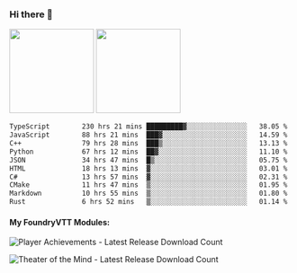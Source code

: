 ### Hi there 👋

<img height="150em" src="https://github-readme-stats.vercel.app/api?username=EddieDover&count_private=true&include_all_commits=true&show_icons=true&theme=dracula&hide_border=false&rank_icon=percentile"/>
<img height="150em" src="https://github-readme-stats.vercel.app/api/top-langs/?username=EddieDover&theme=dracula&hide_border=false&&layout=compact&langs_count=20" />

<!--START_SECTION:waka-->

```txt
TypeScript        230 hrs 21 mins █████████▓░░░░░░░░░░░░░░░   38.05 %
JavaScript        88 hrs 21 mins  ███▓░░░░░░░░░░░░░░░░░░░░░   14.59 %
C++               79 hrs 28 mins  ███▒░░░░░░░░░░░░░░░░░░░░░   13.13 %
Python            67 hrs 12 mins  ██▓░░░░░░░░░░░░░░░░░░░░░░   11.10 %
JSON              34 hrs 47 mins  █▒░░░░░░░░░░░░░░░░░░░░░░░   05.75 %
HTML              18 hrs 13 mins  ▓░░░░░░░░░░░░░░░░░░░░░░░░   03.01 %
C#                13 hrs 57 mins  ▓░░░░░░░░░░░░░░░░░░░░░░░░   02.31 %
CMake             11 hrs 47 mins  ▒░░░░░░░░░░░░░░░░░░░░░░░░   01.95 %
Markdown          10 hrs 55 mins  ▒░░░░░░░░░░░░░░░░░░░░░░░░   01.80 %
Rust              6 hrs 52 mins   ▒░░░░░░░░░░░░░░░░░░░░░░░░   01.14 %
```

<!--END_SECTION:waka-->

#### My FoundryVTT Modules:

  ![Player Achievements - Latest Release Download Count](https://img.shields.io/badge/dynamic/json?label=Player%20Achievements%20-%20Downloads@latest&query=assets%5B1%5D.download_count&url=https%3A%2F%2Fapi.github.com%2Frepos%2FEddieDover%2Ffvtt-player-achievements%2Freleases%2Flatest)

  ![Theater of the Mind - Latest Release Download Count](https://img.shields.io/badge/dynamic/json?label=Theater%20Of%20The%20Mind%20-%20Downloads@latest&query=assets%5B1%5D.download_count&url=https%3A%2F%2Fapi.github.com%2Frepos%2FEddieDover%2Ftheater-of-the-mind%2Freleases%2Flatest)

<a rel="me" href="https://techhub.social/@EddieDover"></a>
